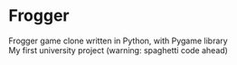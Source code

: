 # Frogger
Frogger game clone written in Python, with Pygame library  
My first university project (warning: spaghetti code ahead)
